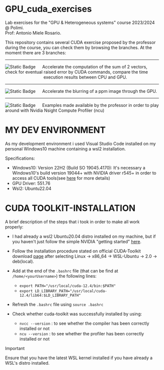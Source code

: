 # GPU_cuda_exercises

Lab exercises for the "GPU & Heterogeneous systems" course 2023/2024 @ Polimi. \
Prof: Antonio Miele Rosario.

This repository contains several CUDA exercise proposed by the professor during the course, you can check them by browsing the branches.
At the moment there are 3 branches: 

---
![Static Badge](https://img.shields.io/badge/1-%7F%20%20%20%20%7F%20%20%20%20%7FVSUM%7F%20%20%20%7F%20%20%20%20%7F-rgb(39%2C%20210%2C%20255)) &ensp;&ensp; Accelerate the computation of the sum of 2 vectors, check for eventual raised error by CUDA commands, compare the time \
&ensp;&ensp;&ensp;&ensp;&ensp;&ensp;&ensp;&ensp;&ensp;&ensp;&ensp;&ensp;&ensp;&ensp;&ensp;&ensp;&ensp;&ensp;execution results between CPU and GPU.

---
![Static Badge](https://img.shields.io/badge/2%20-%7F%20%20%20%20%7F%20%20%20%20%7FBLUR%7F%20%20%20%20%7F%20%20%20%20%7F-%20rgb(39%2C%20210%2C%20255)) &ensp;&ensp; Accelerate the blurring of a ppm image through the GPU.

---
![Static Badge](https://img.shields.io/badge/3%20-VARIOUS_TESTS-%20rgb(39%2C%20210%2C%20255)) &ensp;&ensp; Examples made available by the professor in order to play around with Nvidia Nsight Compute Profiler (ncu)


# MY DEV ENVIRONMENT

As my development environment i used Visual Studio Code installed on my personal Windows10 machine containing a wsl2 installation.

Specifications:
- Windows10: Version 22H2 (Build SO 19045.4170): It's necessary a Windows10's build version 19044+ with NVIDIA driver r545+ in order to access all CUDA tools(see [here](https://docs.nvidia.com/cuda/wsl-user-guide/index.html#:~:text=Developer%20tools%20%2D%20Profilers%20%2D%20Volta%20and%20later%20(Using%20Windows%2010%20OS%20build%2019044%2B%20with%20driver%20r545%2B%20or%20using%20Windows%2011%20with%20driver%20r525%2B%20)) for more details)
- GPU Driver: 551.76
- Wsl2: Ubuntu22.04

# CUDA TOOLKIT-INSTALLATION

A brief description of the steps that i took in order to make all work properly:
- I had already a wsl2 Ubuntu20.04 distro installed on my machine, but if you haven't just follow the simple NVIDIA "getting started" [here](https://docs.nvidia.com/cuda/wsl-user-guide/index.html#getting-started-with-cuda-on-wsl-2).





- Follow the installation procedure stated on official CUDA-Toolkit download [page](https://developer.nvidia.com/cuda-downloads?target_os=Linux&target_arch=x86_64&Distribution=WSL-Ubuntu&target_version=2.0&target_type=deb_local) after selecting Linux -> x86_64 -> WSL-Ubuntu -> 2.0 -> deb(local).
- Add at the end of the `.bashrc` file (that can be find at `/home/<yourUsername>`) the following lines: 
    - `export PATH="/usr/local/cuda-12.4/bin:$PATH"`
    - `export LD_LIBRARY_PATH="/usr/local/cuda-12.4/lib64:$LD_LIBRARY_PATH"`
- Refresh the `.bashrc` file using `source .bashrc`
- Check whether cuda-toolkit was successfully installed by using:
    - `nvcc --version` : to see whether the compiler has been correctly installed or not
    - `ncu --version` : to see whether the profiler has been correctly installed or not




> [!IMPORTANT]
> Ensure that you have the latest WSL kernel installed if you have already a WSL's distro installed.


